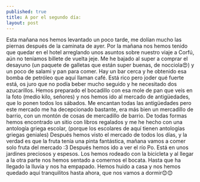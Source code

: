 ```yaml
---
published: true
title: A por el segundo día: 
layout: post
---
```

Esta mañana nos hemos levantado un poco tarde, me dolían mucho las piernas después de la caminata de ayer. Por la mañana nos hemos tenido que quedar en el hotel arreglando unos asuntos sobre nuestro viaje a Corfú, aún no teníamos billete de vuelta jeje. Me he bajado al super a comprar el desayuno (un paquete de galletas que están super buenas, de nocciola😍) y un poco de salami y pan para comer. Hay un bar cerca y he obtenido esa bomba de petróleo que aquí llaman café. Está rico pero joder qué fuerte está, os juro que no podía beber mucho seguido y he necesitado dos azucarillos. 
Hemos preparado el bocadillo con esa mole de pan que veis en la foto (medio kilo, señores) y nos hemos ido al mercado de antigüedades, que lo ponen todos los sábados. Me encantan todas las antigüedades pero este mercado me ha decepcionado bastante, era más bien un mercadillo de barrio, con un montón de cosas de mercadillo de barrio. De todas formas hemos encontrado un sitio con libros regalados y me he hecho con una antología griega escolar, (porque los escolares de aquí tienen antologías griegas geniales) Después hemos visto el mercado de todos los días, y la verdad es que la fruta tenía una pinta fantástica, mañana vamos a comer solo fruta del mercado :3
Después hemos ido a ver el río Po. Está en unos jardines preciosos y espesos. Los hemos rodeado con la bicicleta y al llegar a la otra parte nos hemos sentado a comernos el bocata. Hasta que ha llegado la lluvia y nos ha empapado. Hemos huido a casa y nos hemos quedado aquí tranquilitos hasta ahora, que nos vamos a dormir😊😊